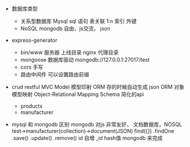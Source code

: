 - 数据库类型
    - 关系型数据库 
        Mysql sql 语句 表关联  1:n 索引 外键
    - NoSQL
        mongodb  自由，js交流， json  

- express-generator
    - bin/www  服务器 上线目录 nginx 代理目录
    - mongoose 数据库驱动 mongodb://127.0.0.1:27017/test
    - cors 手写
    - 路由中间件  可以设置路由前缀

- crud
    restful 
    MVC Model 模型印射 ORM 
    存的时候自动生成 json 
    ORM 对象模型映射 Object-Relational Mapping
        Schema 
        简化的api
    - products
    - manufacturer

- mysql 和  mongodb 区别
    mongodb 对js 非常友好， 文档数据库，NOSQL 
    test->manufacturer(collection)->document(JSON)
    find({})
    .findOne
    .save()
    .update()
    .remove()
    id  自增   _id hash值 mongodb 来完成
